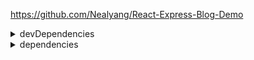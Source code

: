 https://github.com/Nealyang/React-Express-Blog-Demo  

<details>
<summary>devDependencies</summary>

* [autoprefixer](https://www.npmjs.com/package/autoprefixer)
* [@babel/cli](https://babeljs.io/docs/en/next/babel-cli.html) - [babel](https://babeljs.io/) 命令行。
* [@babel/core](https://babeljs.io/docs/en/next/babel-core.html) - babel 核心。
* [babel-loader](https://www.npmjs.com/package/babel-loader) - 用 babel 和 webpack 转义 JS文件。
* [babel-plugin-import](https://www.npmjs.com/package/babel-plugin-import)
* [babel-plugin-react-transform](https://www.npmjs.com/package/babel-plugin-react-transform) - 弃用。
* [babel-plugin-transform-class-properties](https://www.npmjs.com/package/babel-plugin-transform-class-properties) - 转化 ES2005的类静态属性 和 ES2006属性初始化语法申明。
* [babel-plugin-transform-remove-console](https://www.npmjs.com/package/babel-plugin-transform-remove-console) - 去除 console.*。
* [@babel/plugin-transform-runtime](https://babeljs.io/docs/en/babel-plugin-transform-runtime) - 重用 Babel 的 辅助函数。
* [@babel/polyfill](https://babeljs.io/docs/en/babel-polyfill)
* [@babel/preset-env](https://babeljs.io/docs/en/babel-preset-env)
* [@babel/preset-react](https://babeljs.io/docs/en/babel-preset-react)
* [babel-preset-react-hmre](https://www.npmjs.com/package/babel-preset-react-hmre)
* [@babel/preset-stage-0](https://babeljs.io/docs/en/babel-preset-stage-0/) - Babel 7 弃用了所有 stage。
* [@babel/register](https://babeljs.io/docs/en/babel-register) - 动态编译。
* [@babel/runtime](https://babeljs.io/docs/en/babel-runtime)
* [clean-webpack-plugin](https://www.npmjs.com/package/clean-webpack-plugin) - remove/clean your build folder(s)。
* [concurrently](https://www.npmjs.com/package/concurrently) - 并行运行命令。
* [cross-env](https://www.npmjs.com/package/cross-env) - 解决跨平台问题。
* [css-loader](https://www.npmjs.com/package/css-loader) - 将 `@import` 和 `url()` 翻译为 `import/require()`，并解析他们。
* [file-loader](https://www.npmjs.com/package/file-loader) - 解析 `import/require()` 文件为 url 并发送到输出目录。
* [html-webpack-plugin](https://www.webpackjs.com/plugins/html-webpack-plugin/) - 生成 HTML。
* [install](https://www.npmjs.com/package/install)
* [less](http://lesscss.org/)
* [less-loader](https://www.npmjs.com/package/less-loader)
* [node-loader](https://www.npmjs.com/package/node-loader)
* [node-sass](https://www.npmjs.com/package/node-sass)
* [nodemon](https://www.npmjs.com/package/nodemon) - 封装 node 命令，监听文件修改时重启。
* [webpack-dev-middleware](https://www.npmjs.com/package/webpack-dev-middleware) - 一般和 webpack-hot-middleware 配合使用，实现热加载功能。（[segmentfault](https://segmentfault.com/a/1190000011761306)）

</details>

<details>
<summary>dependencies</summary>

* [antd](https://www.npmjs.com/package/antd) - 一套 React 组件。
* [axios](https://www.npmjs.com/package/axios) - 为浏览器和 node.js 实现的基于 Promise 的 HTTP 客户端。
* [bluebird](https://www.npmjs.com/package/bluebird) - Bluebird 是早期 Promise 的一种实现，它提供了丰富的方法和语法糖，一方面降低了 Promise 的使用难度，一当面扩展了 Promise 的功能。
* [body-parser](https://www.npmjs.com/package/body-parser) - 请求体解析中间件。
* [compression](https://www.npmjs.com/package/compression) - 压缩中间件。
* [connect-history-api-fallback](https://www.npmjs.com/package/connect-history-api-fallback) - SPA 404 解决方案。
* [cookie-parser](https://www.npmjs.com/package/cookie-parser) - cookie 解析中间件。
* [cookies](https://www.npmjs.com/package/cookies) - 获取和设置 cookies。
* [dateformat](https://www.npmjs.com/package/dateformat) - 日期格式。
* [echarts-for-react](https://www.npmjs.com/package/echarts-for-react) - Echarts 的 React 封装。
* [express-session](https://www.npmjs.com/package/express-session) - session 中间件。
* [http-proxy](https://www.npmjs.com/package/http-proxy) - 代理。
* [markdown](https://www.npmjs.com/package/markdown)
* [mongoose](https://mongoosejs.com/) - elegant mongodb object modeling for node.js。
* [qs](https://www.npmjs.com/package/qs) - A querystring parsing and stringifying library with some added security。
* [react-addons-pure-render-mixin](https://www.npmjs.com/package/react-addons-pure-render-mixin)
* [react-helmet](https://www.npmjs.com/package/react-helmet) - 管理 head。
* [react-slick](https://www.npmjs.com/package/react-slick) - [slick carousel](http://kenwheeler.github.io/slick/) 的 react 端。
* [remark](https://remark.js.org/) - 解析和编译 markdown。
* [remark-react](https://www.npmjs.com/package/remark-react) - markdown 转 react。
* [serialize-javascript](https://www.npmjs.com/package/serialize-javascript)
* [serve-favicon](https://www.npmjs.com/package/serve-favicon) - 网站图标中间件。

</details>
